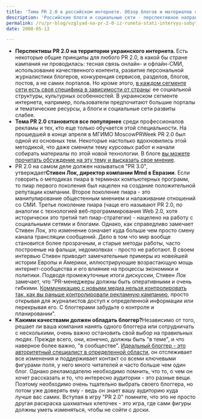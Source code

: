 ```yaml
---
title: 'Тема PR 2.0 в российском интернете. Обзор блогов и материалов сайтов'
description: 'Российские блоги и социальные сети - перспективное направление для рекламодателя. Компания Universal McCann провела <a href="http://www.raso.ru/?action=show&amp;id=44080">исследование социальных сетей и Web 2.0 в 20 странах</a>. Были выявлены серьезные отличия как количественных, так и качественных показателей для разных стран. Отмечено, что в России пользователи очень активны, склонны выражать свое мнение по широкому кругу вопросов. Даже те, кто не ведет свой блог, часто комментируют чужие записи - этот показатель в России значительно выше среднемирового уровня. Также зафиксирован рост блогосферы, в связи с чем использование блогов как рекламоносителей представляется перспективным. Что касается социальных сетей, то они в России значительно популярнее блогов: участниками таких сетей являются 41,7% опрошенных – это самый высокий показатель среди европейских стран, включенных в исследование. Для рекламодателей социальные сети – это прежде всего возможность непосредственного контакта с потребителем.'
permalink: /ru/pr-blog/vzglyad-na-pr-2-0-iz-runeta-stati-intervyu-sobytiya
date: 2008-05-13

---
```


<ul>
<li><strong>Перспективы PR 2.0 на территории украинского интернета. </strong> Есть некоторые общие принципы для любого PR 2.0, в какой бы стране кампания ни проводилась: тесная связь онлайн- и офлайн-СМИ, использование качественного контента, развитие персональной журналистики блогеров, конкуренция сервисов, разделов, блогов, постов, а не самих порталов. Но кроме этого, <a href="http://www.advertology.ru/article56944.htm">в каждом сегменте сети есть своя специфика в зависимости от страны</a>: ее социальной структуры, культурных особенностей. В украинском сегменте интернета, например, пользователи предпочитают большие порталы и тематические ресурсы, а блоги и социальные сети развиты слабее.</li>
<li><strong>Тема PR 2.0 становится все популярнее</strong> среди профессионалов рекламы и тех, кто еще только обучается этой специальности. На прошедшей в конце апреля в МГИМО MoscowPRWeek PR 2.0  был одной из основных тем. Некоторые настолько вдохновились этой методикой, что даже сменили тему курсовых работ и начали собирать материалы по этой новой технологии. В блоге <a href="http://community.livejournal.com/marketingbook/18591.html">вы можете прочитать обсуждение на эту тему и высказать свое мнение</a>.</li>
<li>PR 2.0 на самом деле должен называться "PR 3.0", утверждает<strong>Стивен Лок, директор компании Mmd в Евразии</strong>. Если говорить о методиках пиара в терминах компьютерных программ, то пиар первого поколения был нацелен на создание положительной репутации компании. Второе поколение пиара - это манипулирование общестенным мнением и налаживание отношений со СМИ. Третье поколение пиара (чаще его называют PR 2.0, по аналогии с технологией веб-программирования Web 2.0, хотя исторически это третий тип пиар-стратегии) - нацелено на работу с социальными сетями и блогами.  Однако, как справедливо замечает Стивен Лок, это изменение означает куда больше чем просто смену канала трансляции сообщений. Дело в том что мир вообще становится более прозрачным, и старые методы работы, часто построеные на фальши, недомолвках - просто не работают. В своем интервью Стивен приводит замечательные примеры из новейшей истории Европы и Америки, иллюстрирующие возрастающую мощь интернет-сообщества и его влияние на процессы экономики и политики. Подводя промежуточные итоги дискуссии, Стивен Лок замечает, что "PR-менеджеры должны быть оперативными и очень гибкими. <a href="http://mmd-ru.livejournal.com/18527.html">Коммуникацию с новыми медиа нельзя контролировать так, как вы раньше контролировали рекламную кампанию</a>, просто открывая для журналистов доступ к определенной информации или перекрывая его. С блоггерами забудьте о контроле и планировании".</li>
<li><strong>Какими качествами должен обладать блоггер?</strong>Независимо от того, решает ли ваша компания нанять одного блоггера или сотрудничать с несколькими, очень важно остановить свой выбор на правильных людях. Прежде всего, они, конечно, должны быть "в теме", и что наверное более важно, "в сообществе". <a href="http://blogbook.ru/2008/02/06/pr-20-zdravyiy-smyisl-protiv-privyichki/">Идеальный блоггер - это авторитетный специалист в определенной области</a>, он отслеживает все изменения и поддерживает контакт со всеми ключевыми фигурами поля, у него много читателей и часто больше чем один блог. Однако рекламодателю необходимо помнить, что то, о чем он хочет рассказать и то, что интересно аудитории - это разные вещи. Поэтому необходимо очень тщательно выбрать своего блоггера, но потом уже доверять ему - ведь он знает вашу аудиторию куда лучше вас самих. Вступая в игру "PR 2.0" помните, что это не просто другая раскраска шахматных клеточек - это игра, где сами фигуры должны уметь изменяться, чтобы не сойти с доски.</li>
</ul>

